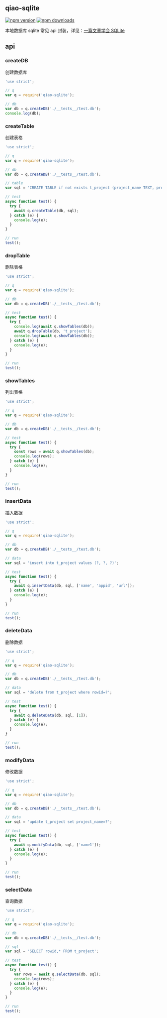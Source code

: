 ## qiao-sqlite

[![npm version](https://img.shields.io/npm/v/qiao-sqlite.svg?style=flat-square)](https://www.npmjs.org/package/qiao-sqlite)
[![npm downloads](https://img.shields.io/npm/dm/qiao-sqlite.svg?style=flat-square)](https://npm-stat.com/charts.html?package=qiao-sqlite)

本地数据库 sqlite 常见 api 封装，详见：[一篇文章学会 SQLite](https://blog.insistime.com/sqlite)

## api

### createDB

创建数据库

```javascript
'use strict';

// q
var q = require('qiao-sqlite');

// db
var db = q.createDB('./__tests__/test.db');
console.log(db);
```

### createTable

创建表格

```javascript
'use strict';

// q
var q = require('qiao-sqlite');

// db
var db = q.createDB('./__tests__/test.db');

// table
var sql = 'CREATE TABLE if not exists t_project (project_name TEXT, project_appid TEXT, project_icon_url TEXT)';

// test
async function test() {
  try {
    await q.createTable(db, sql);
  } catch (e) {
    console.log(e);
  }
}

// run
test();
```

### dropTable

删除表格

```javascript
'use strict';

// q
var q = require('qiao-sqlite');

// db
var db = q.createDB('./__tests__/test.db');

// test
async function test() {
  try {
    console.log(await q.showTables(db));
    await q.dropTable(db, 't_project');
    console.log(await q.showTables(db));
  } catch (e) {
    console.log(e);
  }
}

// run
test();
```

### showTables

列出表格

```javascript
'use strict';

// q
var q = require('qiao-sqlite');

// db
var db = q.createDB('./__tests__/test.db');

// test
async function test() {
  try {
    const rows = await q.showTables(db);
    console.log(rows);
  } catch (e) {
    console.log(e);
  }
}

// run
test();
```

### insertData

插入数据

```javascript
'use strict';

// q
var q = require('qiao-sqlite');

// db
var db = q.createDB('./__tests__/test.db');

// data
var sql = 'insert into t_project values (?, ?, ?)';

// test
async function test() {
  try {
    await q.insertData(db, sql, ['name', 'appid', 'url']);
  } catch (e) {
    console.log(e);
  }
}

// run
test();
```

### deleteData

删除数据

```javascript
'use strict';

// q
var q = require('qiao-sqlite');

// db
var db = q.createDB('./__tests__/test.db');

// data
var sql = 'delete from t_project where rowid=?';

// test
async function test() {
  try {
    await q.deleteData(db, sql, [1]);
  } catch (e) {
    console.log(e);
  }
}

// run
test();
```

### modifyData

修改数据

```javascript
'use strict';

// q
var q = require('qiao-sqlite');

// db
var db = q.createDB('./__tests__/test.db');

// data
var sql = 'update t_project set project_name=?';

// test
async function test() {
  try {
    await q.modifyData(db, sql, ['name1']);
  } catch (e) {
    console.log(e);
  }
}

// run
test();
```

### selectData

查询数据

```javascript
'use strict';

// q
var q = require('qiao-sqlite');

// db
var db = q.createDB('./__tests__/test.db');

// sql
var sql = 'SELECT rowid,* FROM t_project';

// test
async function test() {
  try {
    var rows = await q.selectData(db, sql);
    console.log(rows);
  } catch (e) {
    console.log(e);
  }
}

// run
test();
```
